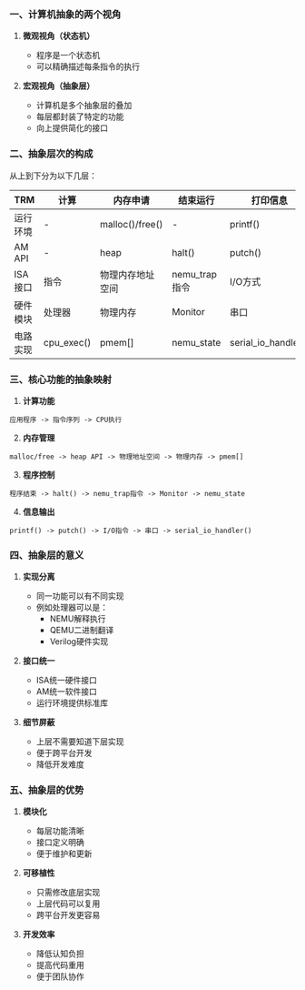 
### 一、计算机抽象的两个视角

1. **微观视角（状态机）**
    
    - 程序是一个状态机
    - 可以精确描述每条指令的执行

2. **宏观视角（抽象层）**
    
    - 计算机是多个抽象层的叠加
    - 每层都封装了特定的功能
    - 向上提供简化的接口


### 二、抽象层次的构成

从上到下分为以下几层：

| TRM    | 计算           | 内存申请             | 结束运行      | 打印信息               |
| ------ | -------------- | -------------------- | ------------- | ---------------------- |
| 运行环境   | -             | malloc()/free()     | -             | printf()              |
| AM API | -             | heap                | halt()        | putch()               |
| ISA接口  | 指令           | 物理内存地址空间         | nemu_trap指令 | I/O方式                |
| 硬件模块   | 处理器         | 物理内存             | Monitor       | 串口                   |
| 电路实现   | cpu_exec()    | pmem[]              | nemu_state    | serial_io_handler()    |

### 三、核心功能的抽象映射

1. **计算功能**

```
应用程序 -> 指令序列 -> CPU执行
```

2. **内存管理**

```
malloc/free -> heap API -> 物理地址空间 -> 物理内存 -> pmem[]
```

3. **程序控制**

```
程序结束 -> halt() -> nemu_trap指令 -> Monitor -> nemu_state
```

4. **信息输出**

```
printf() -> putch() -> I/O指令 -> 串口 -> serial_io_handler()
```

### 四、抽象层的意义

1. **实现分离**  
    - 同一功能可以有不同实现  
    - 例如处理器可以是：  
        - NEMU解释执行  
        - QEMU二进制翻译  
        - Verilog硬件实现  

2. **接口统一**  
    - ISA统一硬件接口  
    - AM统一软件接口  
    - 运行环境提供标准库  

3. **细节屏蔽**  
    - 上层不需要知道下层实现  
    - 便于跨平台开发  
    - 降低开发难度  

### 五、抽象层的优势

1. **模块化**  
    - 每层功能清晰  
    - 接口定义明确  
    - 便于维护和更新  

2. **可移植性**  
    - 只需修改底层实现  
    - 上层代码可以复用  
    - 跨平台开发更容易  

3. **开发效率**  
    - 降低认知负担  
    - 提高代码重用  
    - 便于团队协作